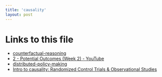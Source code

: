 ```yaml
---
title: 'causality'
layout: post
---
```




# Links to this file

- [counterfactual-reasoning](/20201108151951-counterfactual_reasoning)
- [2 - Potential Outcomes (Week 2) - YouTube](/2_potential_outcomes_week_2_youtube)
- [distributed-policy-making](/20201108150309-distributed_policy_making)
- [Intro to causality: Randomized Control Trials & Observational Studies](/20201106173152-intro_to_causality_randomized_control_trials_observational_studies)
